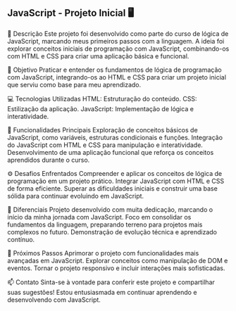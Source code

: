 ## JavaScript - Projeto Inicial 🖥️

🚀 Descrição
Este projeto foi desenvolvido como parte do curso de lógica de JavaScript, marcando meus primeiros passos com a linguagem. 
A ideia foi explorar conceitos iniciais de programação com JavaScript, combinando-os com HTML e CSS para criar uma aplicação básica e funcional.

🎯 Objetivo
Praticar e entender os fundamentos de lógica de programação com JavaScript, integrando-os ao HTML e CSS para criar um projeto inicial que serviu como base para meu aprendizado.

💻 Tecnologias Utilizadas
HTML: Estruturação do conteúdo.
CSS: Estilização da aplicação.
JavaScript: Implementação de lógica e interatividade.

🌟 Funcionalidades Principais
Exploração de conceitos básicos de JavaScript, como variáveis, estruturas condicionais e funções.
Integração do JavaScript com HTML e CSS para manipulação e interatividade.
Desenvolvimento de uma aplicação funcional que reforça os conceitos aprendidos durante o curso.

⚙️ Desafios Enfrentados
Compreender e aplicar os conceitos de lógica de programação em um projeto prático.
Integrar JavaScript com HTML e CSS de forma eficiente.
Superar as dificuldades iniciais e construir uma base sólida para continuar evoluindo em JavaScript.

🎨 Diferenciais
Projeto desenvolvido com muita dedicação, marcando o início da minha jornada com JavaScript.
Foco em consolidar os fundamentos da linguagem, preparando terreno para projetos mais complexos no futuro.
Demonstração de evolução técnica e aprendizado contínuo.

📌 Próximos Passos
Aprimorar o projeto com funcionalidades mais avançadas em JavaScript.
Explorar conceitos como manipulação de DOM e eventos.
Tornar o projeto responsivo e incluir interações mais sofisticadas.

📫 Contato
Sinta-se à vontade para conferir este projeto e compartilhar suas sugestões! Estou entusiasmada em continuar aprendendo e desenvolvendo com JavaScript.
